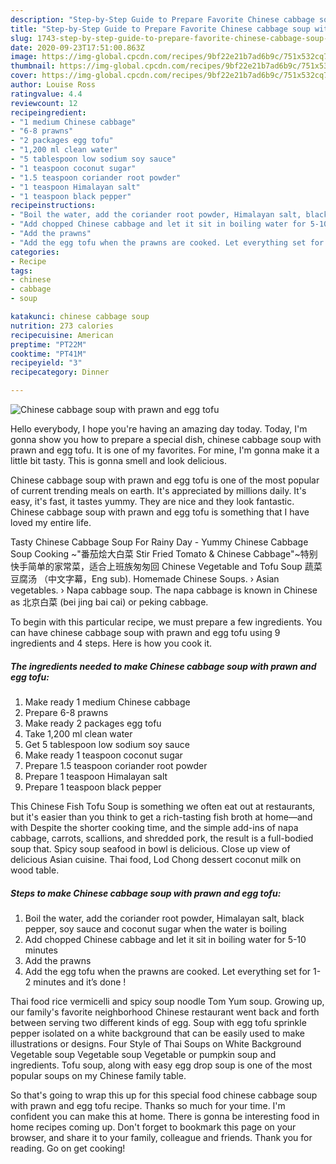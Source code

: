 ```yaml
---
description: "Step-by-Step Guide to Prepare Favorite Chinese cabbage soup with prawn and egg tofu"
title: "Step-by-Step Guide to Prepare Favorite Chinese cabbage soup with prawn and egg tofu"
slug: 1743-step-by-step-guide-to-prepare-favorite-chinese-cabbage-soup-with-prawn-and-egg-tofu
date: 2020-09-23T17:51:00.863Z
image: https://img-global.cpcdn.com/recipes/9bf22e21b7ad6b9c/751x532cq70/chinese-cabbage-soup-with-prawn-and-egg-tofu-recipe-main-photo.jpg
thumbnail: https://img-global.cpcdn.com/recipes/9bf22e21b7ad6b9c/751x532cq70/chinese-cabbage-soup-with-prawn-and-egg-tofu-recipe-main-photo.jpg
cover: https://img-global.cpcdn.com/recipes/9bf22e21b7ad6b9c/751x532cq70/chinese-cabbage-soup-with-prawn-and-egg-tofu-recipe-main-photo.jpg
author: Louise Ross
ratingvalue: 4.4
reviewcount: 12
recipeingredient:
- "1 medium Chinese cabbage"
- "6-8 prawns"
- "2 packages egg tofu"
- "1,200 ml clean water"
- "5 tablespoon low sodium soy sauce"
- "1 teaspoon coconut sugar"
- "1.5 teaspoon coriander root powder"
- "1 teaspoon Himalayan salt"
- "1 teaspoon black pepper"
recipeinstructions:
- "Boil the water, add the coriander root powder, Himalayan salt, black pepper, soy sauce and coconut sugar when the water is boiling"
- "Add chopped Chinese cabbage and let it sit in boiling water for 5-10 minutes"
- "Add the prawns"
- "Add the egg tofu when the prawns are cooked. Let everything set for 1-2 minutes and it’s done !"
categories:
- Recipe
tags:
- chinese
- cabbage
- soup

katakunci: chinese cabbage soup 
nutrition: 273 calories
recipecuisine: American
preptime: "PT22M"
cooktime: "PT41M"
recipeyield: "3"
recipecategory: Dinner

---
```



![Chinese cabbage soup with prawn and egg tofu](https://img-global.cpcdn.com/recipes/9bf22e21b7ad6b9c/751x532cq70/chinese-cabbage-soup-with-prawn-and-egg-tofu-recipe-main-photo.jpg)

Hello everybody, I hope you're having an amazing day today. Today, I'm gonna show you how to prepare a special dish, chinese cabbage soup with prawn and egg tofu. It is one of my favorites. For mine, I'm gonna make it a little bit tasty. This is gonna smell and look delicious.

Chinese cabbage soup with prawn and egg tofu is one of the most popular of current trending meals on earth. It's appreciated by millions daily. It's easy, it's fast, it tastes yummy. They are nice and they look fantastic. Chinese cabbage soup with prawn and egg tofu is something that I have loved my entire life.

Tasty Chinese Cabbage Soup For Rainy Day - Yummy Chinese Cabbage Soup Cooking ~&#34;番茄烩大白菜 Stir Fried Tomato &amp; Chinese Cabbage&#34;~特别快手简单的家常菜，适合上班族匆匆回 Chinese Vegetable and Tofu Soup 蔬菜豆腐汤 （中文字幕，Eng sub). Homemade Chinese Soups. › Asian vegetables. › Napa cabbage soup. The napa cabbage is known in Chinese as 北京白菜 (bei jing bai cai) or peking cabbage.


To begin with this particular recipe, we must prepare a few ingredients. You can have chinese cabbage soup with prawn and egg tofu using 9 ingredients and 4 steps. Here is how you cook it.

<!--inarticleads1-->

##### The ingredients needed to make Chinese cabbage soup with prawn and egg tofu:

1. Make ready 1 medium Chinese cabbage
1. Prepare 6-8 prawns
1. Make ready 2 packages egg tofu
1. Take 1,200 ml clean water
1. Get 5 tablespoon low sodium soy sauce
1. Make ready 1 teaspoon coconut sugar
1. Prepare 1.5 teaspoon coriander root powder
1. Prepare 1 teaspoon Himalayan salt
1. Prepare 1 teaspoon black pepper


This Chinese Fish Tofu Soup is something we often eat out at restaurants, but it&#39;s easier than you think to get a rich-tasting fish broth at home—and with Despite the shorter cooking time, and the simple add-ins of napa cabbage, carrots, scallions, and shredded pork, the result is a full-bodied soup that. Spicy soup seafood in bowl is delicious. Close up view of delicious Asian cuisine. Thai food, Lod Chong dessert coconut milk on wood table. 

<!--inarticleads2-->

##### Steps to make Chinese cabbage soup with prawn and egg tofu:

1. Boil the water, add the coriander root powder, Himalayan salt, black pepper, soy sauce and coconut sugar when the water is boiling
1. Add chopped Chinese cabbage and let it sit in boiling water for 5-10 minutes
1. Add the prawns
1. Add the egg tofu when the prawns are cooked. Let everything set for 1-2 minutes and it’s done !


Thai food rice vermicelli and spicy soup noodle Tom Yum soup. Growing up, our family&#39;s favorite neighborhood Chinese restaurant went back and forth between serving two different kinds of egg. Soup with egg tofu sprinkle pepper isolated on a white background that can be easily used to make illustrations or designs. Four Style of Thai Soups on White Background Vegetable soup Vegetable soup Vegetable or pumpkin soup and ingredients. Tofu soup, along with easy egg drop soup is one of the most popular soups on my Chinese family table. 

So that's going to wrap this up for this special food chinese cabbage soup with prawn and egg tofu recipe. Thanks so much for your time. I'm confident you can make this at home. There is gonna be interesting food in home recipes coming up. Don't forget to bookmark this page on your browser, and share it to your family, colleague and friends. Thank you for reading. Go on get cooking!
